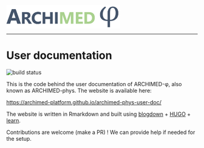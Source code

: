 
<img src="static/images/logo_phy.png" alt="" width="300" align="center" />

--- 

# User documentation 

<!-- badges: start -->
![build status](https://github.com/ARCHIMED-platform/archimed-phys-user-doc/workflows/build/badge.svg)
<!-- badges: end -->

This is the code behind the user documentation of ARCHIMED-φ, also known as ARCHIMED-phys. The website is available here:

<https://archimed-platform.github.io/archimed-phys-user-doc/>

The website is written in Rmarkdown and built using [blogdown](https://bookdown.org/yihui/blogdown/) + [HUGO](https://gohugo.io/) + [learn](https://github.com/matcornic/hugo-theme-learn/).

Contributions are welcome (make a PR) ! We can provide help if needed for the setup. 



